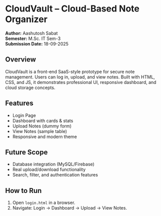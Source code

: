 # CloudVault – Cloud-Based Note Organizer

**Author:** Aashutosh Sabat  
**Semester:** M.Sc. IT Sem-3  
**Submission Date:** 18-09-2025

## Overview
CloudVault is a front-end SaaS-style prototype for secure note management. Users can log in, upload, and view notes. Built with HTML, CSS, and JS, it demonstrates professional UI, responsive dashboard, and cloud storage concepts.

## Features
- Login Page  
- Dashboard with cards & stats  
- Upload Notes (dummy form)  
- View Notes (sample table)  
- Responsive and modern theme  

## Future Scope
- Database integration (MySQL/Firebase)  
- Real upload/download functionality  
- Search, filter, and authentication features  

## How to Run
1. Open `login.html` in a browser.  
2. Navigate: Login → Dashboard → Upload → View Notes.

